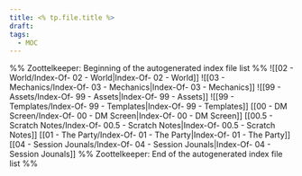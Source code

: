 ```yaml
---
title: <% tp.file.title %>
draft: 
tags:
  - MOC
---
```


%% Zoottelkeeper: Beginning of the autogenerated index file list  %%
 ![[02 - World/Index-Of- 02 - World|Index-Of- 02 - World]]
 ![[03 - Mechanics/Index-Of- 03 - Mechanics|Index-Of- 03 - Mechanics]]
 ![[99 - Assets/Index-Of- 99 - Assets|Index-Of- 99 - Assets]]
 ![[99 - Templates/Index-Of- 99 - Templates|Index-Of- 99 - Templates]]
 [[00 - DM Screen/Index-Of- 00 - DM Screen|Index-Of- 00 - DM Screen]]
 [[00.5 - Scratch Notes/Index-Of- 00.5 - Scratch Notes|Index-Of- 00.5 - Scratch Notes]]
 [[01 - The Party/Index-Of- 01 - The Party|Index-Of- 01 - The Party]]
 [[04 - Session Jounals/Index-Of- 04 - Session Jounals|Index-Of- 04 - Session Jounals]]
%% Zoottelkeeper: End of the autogenerated index file list  %%
